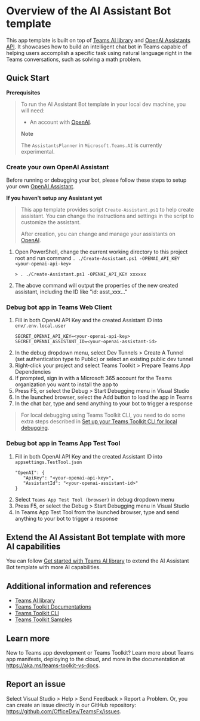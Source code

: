 # Overview of the AI Assistant Bot template

This app template is built on top of [Teams AI library](https://aka.ms/teams-ai-library) and [OpenAI Assistants API](https://platform.openai.com/docs/assistants/overview).
It showcases how to build an intelligent chat bot in Teams capable of helping users accomplish a specific task using natural language right in the Teams conversations, such as solving a math problem.

## Quick Start

**Prerequisites**
> To run the AI Assistant Bot template in your local dev machine, you will need:
>
> - An account with [OpenAI](https://platform.openai.com).
> 
> **Note**
>
> The `AssistantsPlanner` in `Microsoft.Teams.AI` is currently experimental.

### Create your own OpenAI Assistant

Before running or debugging your bot, please follow these steps to setup your own [OpenAI Assistant](https://platform.openai.com/docs/assistants/overview).

**If you haven't setup any Assistant yet**

> This app template provides script `Create-Assistant.ps1` to help create assistant. You can change the instructions and settings in the script to customize the assistant.
> 
> After creation, you can change and manage your assistants on [OpenAI](https://platform.openai.com/assistants).

1. Open PowerShell, change the current working directory to this project root and run command `. ./Create-Assistant.ps1 -OPENAI_API_KEY <your-openai-api-key>`
   ```
   > . ./Create-Assistant.ps1 -OPENAI_API_KEY xxxxxx
   ```
2. The above command will output the properties of the new created assistant, including the ID like "id: asst_xxx..."

### Debug bot app in Teams Web Client

1. Fill in both OpenAI API Key and the created Assistant ID into `env/.env.local.user`
   ```
   SECRET_OPENAI_API_KEY=<your-openai-api-key>
   SECRET_OPENAI_ASSISTANT_ID=<your-openai-assistant-id>
   ```
2. In the debug dropdown menu, select Dev Tunnels > Create A Tunnel (set authentication type to Public) or select an existing public dev tunnel
3. Right-click your project and select Teams Toolkit > Prepare Teams App Dependencies
4. If prompted, sign in with a Microsoft 365 account for the Teams organization you want 
to install the app to
5. Press F5, or select the Debug > Start Debugging menu in Visual Studio
6. In the launched browser, select the Add button to load the app in Teams
7. In the chat bar, type and send anything to your bot to trigger a response

> For local debugging using Teams Toolkit CLI, you need to do some extra steps described in [Set up your Teams Toolkit CLI for local debugging](https://aka.ms/teamsfx-cli-debugging).

### Debug bot app in Teams App Test Tool
1. Fill in both OpenAI API Key and the created Assistant ID into `appsettings.TestTool.json`
   ```
   "OpenAI": {
      "ApiKey": "<your-openai-api-key>",
      "AssistantId": "<your-openai-assistant-id>"
   }
   ```
2. Select `Teams App Test Tool (browser)` in debug dropdown menu
3. Press F5, or select the Debug > Start Debugging menu in Visual Studio
4. In Teams App Test Tool from the launched browser, type and send anything to your bot to trigger a response 

## Extend the AI Assistant Bot template with more AI capabilities

You can follow [Get started with Teams AI library](https://learn.microsoft.com/en-us/microsoftteams/platform/bots/how-to/teams%20conversational%20ai/how-conversation-ai-get-started) to extend the AI Assistant Bot template with more AI capabilities.

## Additional information and references
- [Teams AI library](https://aka.ms/teams-ai-library)
- [Teams Toolkit Documentations](https://docs.microsoft.com/microsoftteams/platform/toolkit/teams-toolkit-fundamentals)
- [Teams Toolkit CLI](https://aka.ms/teamsfx-toolkit-cli)
- [Teams Toolkit Samples](https://github.com/OfficeDev/TeamsFx-Samples)

## Learn more

New to Teams app development or Teams Toolkit? Learn more about 
Teams app manifests, deploying to the cloud, and more in the documentation 
at https://aka.ms/teams-toolkit-vs-docs.

## Report an issue

Select Visual Studio > Help > Send Feedback > Report a Problem. 
Or, you can create an issue directly in our GitHub repository: 
https://github.com/OfficeDev/TeamsFx/issues.
